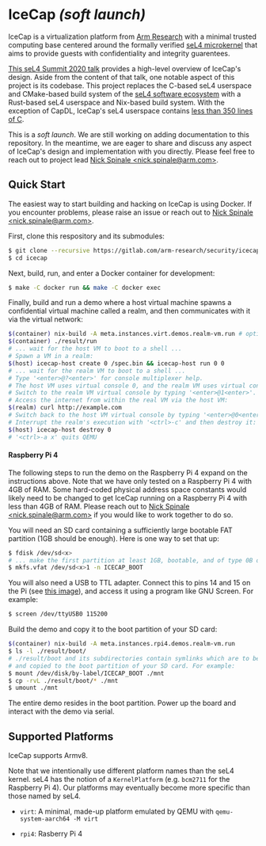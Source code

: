 # IceCap _(soft launch)_

IceCap is a virtualization platform from [Arm
Research](https://developer.arm.com/solutions/research/research-publications)
with a minimal trusted computing base centered around the formally verified
[seL4 microkernel](https://sel4.systems/) that aims to provide guests with
confidentiality and integrity guarentees.

[This seL4 Summit 2020 talk](https://nickspinale.com/talks/sel4-summit-2020.html)
provides a high-level overview of IceCap's design. Aside from the content of
that talk, one notable aspect of this project is its codebase. This project
replaces the C-based seL4 userspace and CMake-based build system of the [seL4
software ecosystem](https://github.com/seL4) with a Rust-based seL4 userspace
and Nix-based build system. With the exception of CapDL, IceCap's seL4 userspace
contains [less than 350 lines of C](./src/c/icecap-runtime).

This is a _soft launch_. We are still working on adding documentation to this
repository.  In the meantime, we are eager to share and discuss any aspect of
IceCap's design and implementation with you directly. Please feel free to reach
out to project lead [Nick Spinale &lt;nick.spinale@arm.com&gt;](mailto:nick.spinale@arm.com).


## Quick Start

The easiest way to start building and hacking on IceCap is using Docker. If you
encounter problems, please raise an issue or reach out to [Nick Spinale
&lt;nick.spinale@arm.com&gt;](mailto:nick.spinale@arm.com).

First, clone this respository and its submodules:

```bash
$ git clone --recursive https://gitlab.com/arm-research/security/icecap/icecap
$ cd icecap
```

Next, build, run, and enter a Docker container for development:

```bash
$ make -C docker run && make -C docker exec
```

Finally, build and run a demo where a host virtual machine spawns a confidential
virtual machine called a realm, and then communicates with it via the virtual
network:

```bash
$(container) nix-build -A meta.instances.virt.demos.realm-vm.run # optional: -j$(nproc)
$(container) ./result/run
# ... wait for the host VM to boot to a shell ...
# Spawn a VM in a realm:
$(host) icecap-host create 0 /spec.bin && icecap-host run 0 0
# ... wait for the realm VM to boot to a shell ...
# Type '<enter>@?<enter>' for console multiplexer help.
# The host VM uses virtual console 0, and the realm VM uses virtual console 1.
# Switch to the realm VM virtual console by typing '<enter>@1<enter>'.
# Access the internet from within the real VM via the host VM:
$(realm) curl http://example.com
# Switch back to the host VM virtual console by typing '<enter>@0<enter>'.
# Interrupt the realm's execution with '<ctrl>-c' and then destroy it:
$(host) icecap-host destroy 0
# '<ctrl>-a x' quits QEMU
```

#### Raspberry Pi 4

The following steps to run the demo on the Raspberry Pi 4 expand on the
instructions above.  Note that we have only tested on a Raspberry Pi 4 with 4GB
of RAM. Some hard-coded physical address space constants would likely need to be
changed to get IceCap running on a Raspberry Pi 4 with less than 4GB of RAM.
Please reach out to [Nick Spinale
&lt;nick.spinale@arm.com&gt;](mailto:nick.spinale@arm.com) if you would like to
work together to do so.

You will need an SD card containing a sufficiently large bootable FAT partition
(1GB should be enough).  Here is one way to set that up:

```bash
$ fdisk /dev/sd<x>
# ... make the first partition at least 1GB, bootable, and of type 0B or 0C (FAT32) ...
$ mkfs.vfat /dev/sd<x>1 -n ICECAP_BOOT
```

You will also need a USB to TTL adapter. Connect this to pins 14 and 15 on the
Pi (see [this image](docs/images/raspberry-pi-4-uart.jpg)), and access it using
a program like GNU Screen. For example:

```bash
$ screen /dev/ttyUSB0 115200
```

Build the demo and copy it to the boot partition of your SD card:

```bash
$(container) nix-build -A meta.instances.rpi4.demos.realm-vm.run
$ ls -l ./result/boot/
# ./result/boot and its subdirectories contain symlinks which are to be resolved
# and copied to the boot partition of your SD card. For example:
$ mount /dev/disk/by-label/ICECAP_BOOT ./mnt
$ cp -rvL ./result/boot/* ./mnt
$ umount ./mnt
```

The entire demo resides in the boot partition. Power up the board and interact
with the demo via serial.

## Supported Platforms

IceCap supports Armv8.

Note that we intentionally use different platform names than the seL4 kernel.
seL4 has the notion of a `KernelPlatform` (e.g. `bcm2711` for the Raspberry Pi
4). Our platforms may eventually become more specific than those named by seL4.

- `virt`: A minimal, made-up platform emulated by QEMU with `qemu-system-aarch64 -M virt`

- `rpi4`: Rasberry Pi 4
